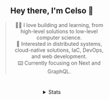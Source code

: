 <div align="center">

## Hey there, I'm Celso 🙂

<div style="max-width: 300px; ">

> 🧙‍♂️ I love building and learning, from high-level solutions to low-level computer science.<br>
> 🦉 Interested in distributed systems, cloud-native solutions, IaC, DevOps, and web development.<br>
> ⌨️ Currently focusing on Next and GraphQL.<br>

</div>

#

<details align="center">
<summary>Stats</summary>

<cr/>

<p style="text-align: center;">
<!--START_SECTION:waka-->

```txt
From: 18 December 2023 - To: 17 January 2024

Markdown     32 hrs 32 mins  █████████▓░░░░░░░░░░░░░░░   38.53 %
TypeScript   26 hrs 12 mins  ███████▓░░░░░░░░░░░░░░░░░   31.04 %
JavaScript   4 hrs 43 mins   █▒░░░░░░░░░░░░░░░░░░░░░░░   05.59 %
HTML         3 hrs 26 mins   █░░░░░░░░░░░░░░░░░░░░░░░░   04.08 %
JSON         3 hrs 20 mins   █░░░░░░░░░░░░░░░░░░░░░░░░   03.95 %
```

<!--END_SECTION:waka-->
</p>
  
<!-- <div> -->
<!---->
<!-- <img src="http://github-readme-stats.vercel.app/api/top-langs/?username=celsobenedetti&layout=compact&custom_title=Languages&include_all_commits=true&count_private=true&langs_count=6&theme=transparent&bg_color=00000000" height="180em"/> -->
<!-- <img src="https://streak-stats.demolab.com?user=celsobenedetti&theme=transparent" height="180rem"/> -->
<!---->
<!-- </div> -->
<!---->
<!-- # -->
<!---->
<!-- <a href="https://wakatime.com/@8a52c0fd-ec78-403a-81d0-07c674c564b3" title="Time coded since Jan 17 2022"> -->
<!-- <img src="https://wakatime.com/badge/user/8a52c0fd-ec78-403a-81d0-07c674c564b3.svg" alt="Wakatime 2022" title="Time coded since Jan 17 2022" /> -->
<!-- </a> -->

</details>

</div>
